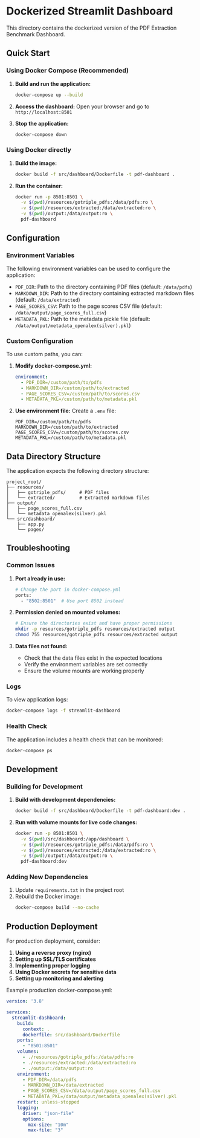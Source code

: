# Dockerized Streamlit Dashboard

This directory contains the dockerized version of the PDF Extraction Benchmark Dashboard.

## Quick Start

### Using Docker Compose (Recommended)

1. **Build and run the application:**
   ```bash
   docker-compose up --build
   ```

2. **Access the dashboard:**
   Open your browser and go to `http://localhost:8501`

3. **Stop the application:**
   ```bash
   docker-compose down
   ```

### Using Docker directly

1. **Build the image:**
   ```bash
   docker build -f src/dashboard/Dockerfile -t pdf-dashboard .
   ```

2. **Run the container:**
   ```bash
   docker run -p 8501:8501 \
     -v $(pwd)/resources/gotriple_pdfs:/data/pdfs:ro \
     -v $(pwd)/resources/extracted:/data/extracted:ro \
     -v $(pwd)/output:/data/output:ro \
     pdf-dashboard
   ```

## Configuration

### Environment Variables

The following environment variables can be used to configure the application:

- `PDF_DIR`: Path to the directory containing PDF files (default: `/data/pdfs`)
- `MARKDOWN_DIR`: Path to the directory containing extracted markdown files (default: `/data/extracted`)
- `PAGE_SCORES_CSV`: Path to the page scores CSV file (default: `/data/output/page_scores_full.csv`)
- `METADATA_PKL`: Path to the metadata pickle file (default: `/data/output/metadata_openalex(silver).pkl`)

### Custom Configuration

To use custom paths, you can:

1. **Modify docker-compose.yml:**
   ```yaml
   environment:
     - PDF_DIR=/custom/path/to/pdfs
     - MARKDOWN_DIR=/custom/path/to/extracted
     - PAGE_SCORES_CSV=/custom/path/to/scores.csv
     - METADATA_PKL=/custom/path/to/metadata.pkl
   ```

2. **Use environment file:**
   Create a `.env` file:
   ```
   PDF_DIR=/custom/path/to/pdfs
   MARKDOWN_DIR=/custom/path/to/extracted
   PAGE_SCORES_CSV=/custom/path/to/scores.csv
   METADATA_PKL=/custom/path/to/metadata.pkl
   ```

## Data Directory Structure

The application expects the following directory structure:

```
project_root/
├── resources/
│   ├── gotriple_pdfs/     # PDF files
│   └── extracted/         # Extracted markdown files
├── output/
│   ├── page_scores_full.csv
│   └── metadata_openalex(silver).pkl
└── src/dashboard/
    ├── app.py
    └── pages/
```

## Troubleshooting

### Common Issues

1. **Port already in use:**
   ```bash
   # Change the port in docker-compose.yml
   ports:
     - "8502:8501"  # Use port 8502 instead
   ```

2. **Permission denied on mounted volumes:**
   ```bash
   # Ensure the directories exist and have proper permissions
   mkdir -p resources/gotriple_pdfs resources/extracted output
   chmod 755 resources/gotriple_pdfs resources/extracted output
   ```

3. **Data files not found:**
   - Check that the data files exist in the expected locations
   - Verify the environment variables are set correctly
   - Ensure the volume mounts are working properly

### Logs

To view application logs:
```bash
docker-compose logs -f streamlit-dashboard
```

### Health Check

The application includes a health check that can be monitored:
```bash
docker-compose ps
```

## Development

### Building for Development

1. **Build with development dependencies:**
   ```bash
   docker build -f src/dashboard/Dockerfile -t pdf-dashboard:dev .
   ```

2. **Run with volume mounts for live code changes:**
   ```bash
   docker run -p 8501:8501 \
     -v $(pwd)/src/dashboard:/app/dashboard \
     -v $(pwd)/resources/gotriple_pdfs:/data/pdfs:ro \
     -v $(pwd)/resources/extracted:/data/extracted:ro \
     -v $(pwd)/output:/data/output:ro \
     pdf-dashboard:dev
   ```

### Adding New Dependencies

1. Update `requirements.txt` in the project root
2. Rebuild the Docker image:
   ```bash
   docker-compose build --no-cache
   ```

## Production Deployment

For production deployment, consider:

1. **Using a reverse proxy (nginx)**
2. **Setting up SSL/TLS certificates**
3. **Implementing proper logging**
4. **Using Docker secrets for sensitive data**
5. **Setting up monitoring and alerting**

Example production docker-compose.yml:
```yaml
version: '3.8'

services:
  streamlit-dashboard:
    build:
      context: .
      dockerfile: src/dashboard/Dockerfile
    ports:
      - "8501:8501"
    volumes:
      - ./resources/gotriple_pdfs:/data/pdfs:ro
      - ./resources/extracted:/data/extracted:ro
      - ./output:/data/output:ro
    environment:
      - PDF_DIR=/data/pdfs
      - MARKDOWN_DIR=/data/extracted
      - PAGE_SCORES_CSV=/data/output/page_scores_full.csv
      - METADATA_PKL=/data/output/metadata_openalex(silver).pkl
    restart: unless-stopped
    logging:
      driver: "json-file"
      options:
        max-size: "10m"
        max-file: "3"
``` 